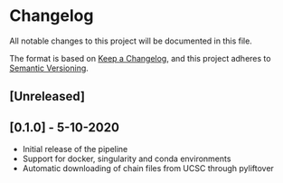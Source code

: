 # Changelog
All notable changes to this project will be documented in this file.

The format is based on [Keep a Changelog](https://keepachangelog.com/en/1.0.0/),
and this project adheres to [Semantic Versioning](https://semver.org/spec/v2.0.0.html).

## [Unreleased]

## [0.1.0] - 5-10-2020

- Initial release of the pipeline
- Support for docker, singularity and conda environments
- Automatic downloading of chain files from UCSC through pyliftover
